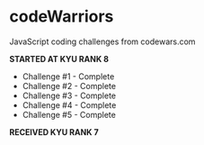 # codeWarriors
JavaScript coding challenges from codewars.com  

**STARTED AT KYU RANK 8**

- Challenge #1 - Complete
- Challenge #2 - Complete
- Challenge #3 - Complete
- Challenge #4 - Complete
- Challenge #5 - Complete  

**RECEIVED KYU RANK 7**
